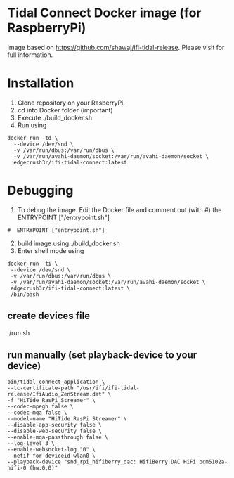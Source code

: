 # Tidal Connect Docker image (for RaspberryPi)

Image based on https://github.com/shawaj/ifi-tidal-release. Please visit for full information.

# Installation

1. Clone repository on your RasberryPi.
2. cd into Docker folder (important)
3. Execute ./build_docker.sh
4. Run using
```
docker run -td \
  --device /dev/snd \
  -v /var/run/dbus:/var/run/dbus \
  -v /var/run/avahi-daemon/socket:/var/run/avahi-daemon/socket \
  edgecrush3r/ifi-tidal-connect:latest
```

# Debugging

1. To debug the image. Edit the Docker file and comment out (with #) the ENTRYPOINT ["/entrypoint.sh"]
```
#  ENTRYPOINT ["entrypoint.sh"]
```
2. build image using ./build_docker.sh
3. Enter shell mode using
```
docker run -ti \
 --device /dev/snd \
 -v /var/run/dbus:/var/run/dbus \
 -v /var/run/avahi-daemon/socket:/var/run/avahi-daemon/socket \
 edgecrush3r/ifi-tidal-connect:latest \
 /bin/bash
```
## create devices file
./run.sh

## run manually (set playback-device to your device)
```
bin/tidal_connect_application \
--tc-certificate-path "/usr/ifi/ifi-tidal-release/IfiAudio_ZenStream.dat" \
-f "HiTide RasPi Streamer" \
--codec-mpegh false \
--codec-mqa false \
--model-name "HiTide RasPi Streamer" \
--disable-app-security false \
--disable-web-security false \
--enable-mqa-passthrough false \
--log-level 3 \
--enable-websocket-log "0" \
--netif-for-deviceid wlan0 \
--playback-device "snd_rpi_hifiberry_dac: HifiBerry DAC HiFi pcm5102a-hifi-0 (hw:0,0)"
```

